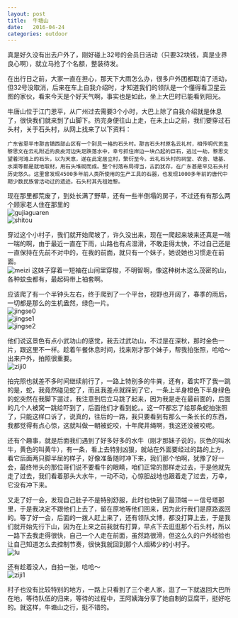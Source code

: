 ```yaml
---
layout: post
title:  牛塘山
date:   2016-04-24
categories: outdoor
---
```

真是好久没有出去户外了，刚好碰上32号的会员日活动（只要32块钱，真是业界良心啊），就立马抢了个名额，整装待发。

在出行日之前，大家一直在担心，那天下大雨怎么办，很多户外团都取消了活动，但32号没取消，后来在车上自我介绍时，才知道我们的领队是一个懂得看卫星云图的家伙，看来今天是个好天气啊，事实也是如此，坐上大巴时已能看到阳光。

牛唐山位于江门恩平，从广州过去需要3个小时，大巴上除了自我介绍就是休息了，很快我们就来到了山脚下。热完身便往山上走，在未上山之前，我们要穿过石头村，关于石头村，从网上找来了以下资料：

	广东省恩平市那吉镇西部山区有一个别具一格的石头村。那吉石头村原名云礼村，相传明代贡生黎思文在云礼附近的良皮河边失足跌落水中，幸亏抓住岸边一块凸起的巨石，逃过一劫，黎思文望着河滩上的石头，以为天意，遂在此定居立村，繁衍至今。云礼石头村的祠堂、农舍、塘基、水渠等都是就地取材，用石头堆砌而成。整个村落布局得当，古韵犹存，在广东甚是罕见石头村历史悠久。这里曾发现4500多年前人类所使用的生产工具的石器，也发现1000多年前的唐代中期少数民族曾活动过的遗迹。石头村其先祖姓黎。
	
现在那里都荒废了，到处长满了野草，还有一些半倒塌的房子，不过还有有那么两个顾家老人住在那里的  
![gujiaguaren](http://7xt7qw.com2.z0.glb.clouddn.com/IMG_2703.JPG)  
![shitou](http://7xt7qw.com2.z0.glb.clouddn.com/IMG_2706.JPG)  

穿过这个小村子，我们就开始爬坡了，许久没出来，现在一爬起来坡来还真是一喘一喘的啊，由于最近一直在下雨，山路也有点湿滑，不敢走得太快，不过自己还是一直保持在先前不对中的，在我的前面，就只有一个妹子，她说她也习惯走在前面。  
![meizi](http://7xt7qw.com2.z0.glb.clouddn.com/IMG_2658.JPG)
这妹子穿着一短袖在山间里穿梭，不明智啊，像这种树木这么茂密的山，各种蚊虫都有，最起码带上袖套啊。

应该爬了有一个半钟头左右，终于爬到了一个平台，视野也开阔了，春季的雨后，一切都是那么的生机盎然，绿色一片。  
![jingse0](http://7xt7qw.com2.z0.glb.clouddn.com/IMG_2680.JPG)  
![jingse1](http://7xt7qw.com2.z0.glb.clouddn.com/IMG_2690.JPG)  
![jingse2](http://7xt7qw.com2.z0.glb.clouddn.com/IMG_2675.JPG)

他们说这景色有点小武功山的感觉，我去过武功山，不过是在深秋，那时金色一片，跟这里不一样。趁着午餐休息时间，找来刚才那个妹子，帮我拍张照，哈哈～出来户外，拍照很重要。  
![ziji0](http://7xt7qw.com2.z0.glb.clouddn.com/IMG_2666.JPG)

拍完照也就差不多时间继续前行了，一路上特别多的牛粪，还有，着实吓了我一跳的是，蛇，我竟然碰见蛇了，而且我差点就踩到了它，一条上半身橙色下半身绿色的蛇突然在我脚下遛过，我注意到后立马跳了起来，因为我是走在最前面的，后面的几个人被窝一跳给吓到了，后面他们才看到蛇。。这一吓都忘了给那条蛇拍张照了，只能这样口诉了，说真的，往后的一路，我只要看到有那么一条长长的东西，我都觉得有点心惊，这就叫做一朝被蛇咬，十年爬井绳啊，我这还没被咬呢。

还有个趣事，就是后面我们遇到了好多好多的水牛（刚才那妹子说的，灰色的叫水牛，黄色的叫黄牛），有一条，看上去特别凶狠，就站在外面要经过的路的上方，看它后面两只脚半屈的样子，好像准备随时冲下来，我们那个怕啊，犹豫了好一会，最终带头的那位哥们说不要看牛的眼睛，咱们正常的那样走过去，于是他就先走了过去，我们看着那头大水牛，一动不动，心惊胆战地也跟着走了过去，万幸，它没有冲下来。

又走了好一会，发现自己肚子不是特别舒服，此时也快到了最顶端－－信号塔那里，于是我决定不跟他们上去了，留在原地等他们回来，因为此行我们是原路返回的。等了好一会，后面的一拨人赶上来了，还有领队文博，都没打算上去，于是我们就开始先行下山，因为在上来之前我就有打算，早点下去逛逛那个石头村，所以一路下去我走得很快，自己一个人走在前面，虽然路很滑，但这么久的户外经验也让自己知道怎么去控制节奏，很快我就回到那个人烟稀少的小村子。  
![lu](http://7xt7qw.com2.z0.glb.clouddn.com/IMG_2692.JPG)  

还有趁着没人，自拍一张，哈哈～  
![ziji1](http://7xt7qw.com2.z0.glb.clouddn.com/IMG_2698.JPG)

村子也没有比较特别的地方，一路上只看到了三个老人家，逛了一下就返回大巴所在地，等待队伍的归来，等待的过程中，王阿姨海分享了她自制的豆腐干，挺好吃的。就这样，牛塘山之行，挺不错的。
